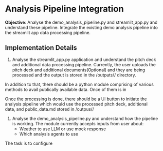 # Analysis Pipeline Integration

**Objective**: Analyse the demo_analysis_pipeline.py and streamlit_app.py and understand these pipeline. Integrate the existing demo analysis pipeline into the streamlit app data processing pipeline.

## Implementation Details

1. Analyse the streamlit_app.py application and understand the pitch deck and additional data processing pipeline. Currently, the user uploads the pitch deck and additional documents(Optional) and they are being processed and the output is stored in the /outputs/<company-name>/ directory.

In addition to that, there should be a python module comprising of various methods to avail publically available data. Once of them is in

Once the processing is done, there should be a UI button to initiate the analysis pipeline which would use the processed pitch deck, additional data, and public_data.md stored in /outpus/<company-name>/

1. Analyse the demo_analysis_pipeline.py and understand how the pipeline is working. The module currently accepts inputs from user about:
    - Weather to use LLM or use mock response
    - Which analysis agents to use

The task is to configure

